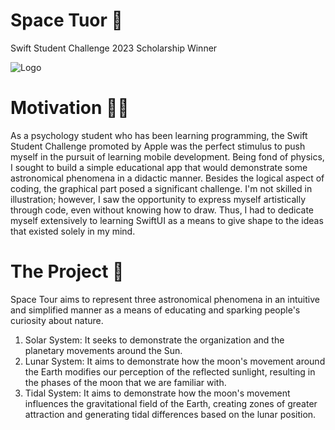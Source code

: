 
# Space Tuor 💫

Swift Student Challenge 2023 Scholarship Winner

![Logo](https://github.com/miggelucas/SwiftChallenge-SpaceTuor/blob/main/Playgrounds%20%5BOriginal%20WWDC%20Project%5D/Space%20Tuor.swiftpm/Assets.xcassets/AppIcon.appiconset/SpaceTuor%20Logo%203.png?raw=true)



# Motivation 🏋🏻

As a psychology student who has been learning programming, the Swift Student Challenge promoted by Apple was the perfect stimulus to push myself in the pursuit of learning mobile development. Being fond of physics, I sought to build a simple educational app that would demonstrate some astronomical phenomena in a didactic manner. Besides the logical aspect of coding, the graphical part posed a significant challenge. I'm not skilled in illustration; however, I saw the opportunity to express myself artistically through code, even without knowing how to draw. Thus, I had to dedicate myself extensively to learning SwiftUI as a means to give shape to the ideas that existed solely in my mind.

# The Project 📱

Space Tour aims to represent three astronomical phenomena in an intuitive and simplified manner as a means of educating and sparking people's curiosity about nature.

1. Solar System: It seeks to demonstrate the organization and the planetary movements around the Sun.
2. Lunar System: It aims to demonstrate how the moon's movement around the Earth modifies our perception of the reflected sunlight, resulting in the phases of the moon that we are familiar with.
3. Tidal System: It aims to demonstrate how the moon's movement influences the gravitational field of the Earth, creating zones of greater attraction and generating tidal differences based on the lunar position.
